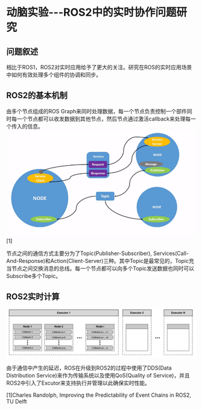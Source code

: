 # 动脑实验---ROS2中的实时协作问题研究
## 问题叙述
相比于ROS1，ROS2对实时应用给予了更大的关注。研究在ROS的实时应用场景中如何有效处理多个组件的协调和同步。

## ROS2的基本机制
由多个节点组成的ROS Graph来同时处理数据，每一个节点负责控制一个部件同时每一个节点都可以收发数据到其他节点，然后节点通过激活callback来处理每一个传入的信息。
![](https://github.com/babohhauru/Concurrency-System/blob/main/Report/Nodes-TopicandService.gif)[1]

节点之间的通信方式主要分为了Topic(Publisher-Subscriber), Services(Call-And-Response)和Action(Client-Server)三种。其中Topic是最常见的，Topic充当节点之间交换消息的总线。每一个节点都可以向多个Topic发送数据也同时可以Subscribe多个Topic。

## ROS2实时计算
![Figure.2 [1]](https://github.com/babohhauru/Concurrency-System/blob/main/Report/rosapp.png)


由于通信中产生的延迟，ROS在升级到ROS2的过程中使用了DDS(Data Distribution Service)来作为传输系统以及使用QoS(Quality of Service)，并且ROS2中引入了Excutor来支持执行并管理以此确保实时性能。
    















[1]Charles Randolph, Improving the Predictability of Event Chains in ROS2, TU Delft